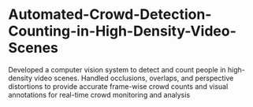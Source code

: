 # Automated-Crowd-Detection-Counting-in-High-Density-Video-Scenes
Developed a computer vision system to detect and count people in high-density video scenes. Handled occlusions, overlaps, and perspective distortions to provide accurate frame-wise crowd counts and visual annotations for real-time crowd monitoring and analysis
